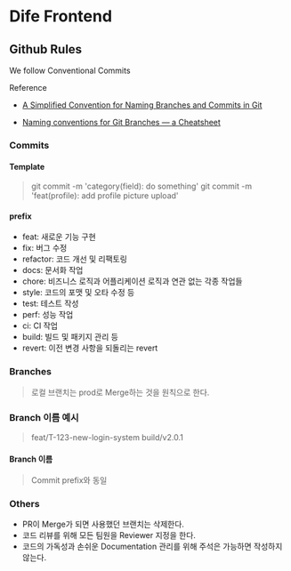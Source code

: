 # Dife Frontend

## Github Rules

We follow Conventional Commits

Reference

-   [A Simplified Convention for Naming Branches and Commits in Git](https://dev.to/varbsan/a-simplified-convention-for-naming-branches-and-commits-in-git-il4)

-   [Naming conventions for Git Branches — a Cheatsheet](https://medium.com/@abhay.pixolo/naming-conventions-for-git-branches-a-cheatsheet-8549feca2534)

### Commits

#### Template

> git commit -m 'category(field): do something'
> git commit -m 'feat(profile): add profile picture upload'

#### prefix

-   feat: 새로운 기능 구현
-   fix: 버그 수정
-   refactor: 코드 개선 및 리팩토링
-   docs: 문서화 작업
-   chore: 비즈니스 로직과 어플리케이션 로직과 연관 없는 각종 작업들
-   style: 코드의 포맷 및 오타 수정 등
-   test: 테스트 작성
-   perf: 성능 작업
-   ci: CI 작업
-   build: 빌드 및 패키지 관리 등
-   revert: 이전 변경 사항을 되돌리는 revert

### Branches

> 로컬 브랜치는 prod로 Merge하는 것을 원칙으로 한다.

### Branch 이름 예시

> feat/T-123-new-login-system
> build/v2.0.1

#### Branch 이름

> Commit prefix와 동일

### Others

-   PR이 Merge가 되면 사용했던 브랜치는 삭제한다.
-   코드 리뷰를 위해 모든 팀원을 Reviewer 지정을 한다.
-   코드의 가독성과 손쉬운 Documentation 관리를 위해 주석은 가능하면 작성하지 않는다.

